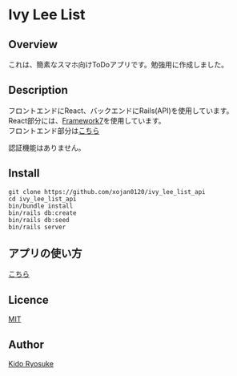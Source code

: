 Ivy Lee List
===

## Overview
これは、簡素なスマホ向けToDoアプリです。勉強用に作成しました。  

## Description
フロントエンドにReact、バックエンドにRails(API)を使用しています。  
React部分には、[Framework7](https://framework7.io/react/)を使用しています。  
フロントエンド部分は[こちら](https://github.com/xojan0120/ivy_lee_list)  

認証機能はありません。

## Install

```
git clone https://github.com/xojan0120/ivy_lee_list_api
cd ivy_lee_list_api
bin/bundle install
bin/rails db:create
bin/rails db:seed
bin/rails server
```

## アプリの使い方
[こちら](https://github.com/xojan0120/ivy_lee_list)  

## Licence
[MIT](https://opensource.org/licenses/MIT)

## Author
[Kido Ryosuke](https://github.com/xojan0120)
